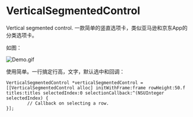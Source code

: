 # VerticalSegmentedControl
Vertical segmented control. 一款简单的竖直选项卡，类似亚马逊和京东App的分类选项卡。

如图：

![Demo.gif](https://github.com/wenzhishen/VerticalSegmentedControl/blob/master/Demo.gif)

使用简单。一行搞定行高，文字，默认选中和回调：

```
VerticalSegmentedControl *verticalSegmentedControl = [[VerticalSegmentedControl alloc] initWithFrame:frame rowHeight:50.f titles:titles selectedIndex:0 selectionCallback:^(NSUInteger selectedIndex) {
        // Callback on selecting a row.
}];
```
